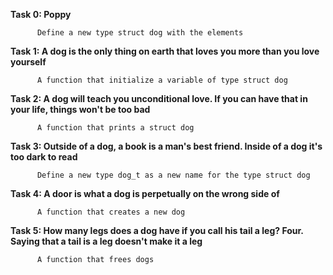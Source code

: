 **Task 0: Poppy**
          
          Define a new type struct dog with the elements


**Task 1: A dog is the only thing on earth that loves you more than you love yourself**

          A function that initialize a variable of type struct dog


**Task 2: A dog will teach you unconditional love. If you can have that in your life, things won't be too bad**

          A function that prints a struct dog

**Task 3: Outside of a dog, a book is a man's best friend. Inside of a dog it's too dark to read**

          Define a new type dog_t as a new name for the type struct dog

**Task 4: A door is what a dog is perpetually on the wrong side of**

          A function that creates a new dog

**Task 5: How many legs does a dog have if you call his tail a leg? Four. Saying that a tail is a leg doesn't make it a leg**

          A function that frees dogs

